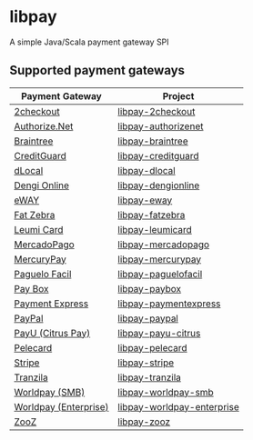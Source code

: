 # libpay
A simple Java/Scala payment gateway SPI

## Supported payment gateways
| Payment Gateway                                    | Project                                                                         |
| -------------------------------------------------- | ------------------------------------------------------------------------------- |
| [2checkout](https://www.2checkout.com/)            | [libpay-2checkout](https://github.com/wix/libpay-2checkout)                     |
| [Authorize.Net](http://www.authorize.net/)         | [libpay-authorizenet](https://github.com/wix/libpay-authorizenet)               |
| [Braintree](https://www.braintreepayments.com/)    | [libpay-braintree](https://github.com/wix/libpay-braintree)                     |
| [CreditGuard](http://www.creditguard.co.il/)       | [libpay-creditguard](https://github.com/wix/libpay-creditguard)                 |
| [dLocal](https://dlocal.com/)                      | [libpay-dlocal](https://github.com/wix/libpay-dlocal)                           |
| [Dengi Online](https://dengionline.com/)           | [libpay-dengionline](https://github.com/wix/libpay-dengionline)                 |
| [eWAY](https://eway.io/)                           | [libpay-eway](https://github.com/wix/libpay-eway)                               |
| [Fat Zebra](https://www.fatzebra.com.au/)          | [libpay-fatzebra](https://github.com/wix/libpay-fatzebra)                       |
| [Leumi Card](https://www.leumi-card.co.il/)        | [libpay-leumicard](https://github.com/wix/libpay-leumicard)                     |
| [MercadoPago](https://www.mercadopago.com/)        | [libpay-mercadopago](https://github.com/wix/libpay-mercadopago)                 |
| [MercuryPay](https://www.mercurypay.com/)          | [libpay-mercurypay](https://github.com/wix/libpay-mercurypay)                   |
| [Paguelo Facil](http://www.paguelofacil.com/)      | [libpay-paguelofacil](https://github.com/wix/libpay-paguelofacil)               |
| [Pay Box](http://www.paybox.com/)                  | [libpay-paybox](https://github.com/wix/libpay-paybox)                           |
| [Payment Express](https://www.paymentexpress.com/) | [libpay-paymentexpress](https://github.com/wix/libpay-paymentexpress)           |
| [PayPal](https://www.paypal.com/)                  | [libpay-paypal](https://github.com/wix/libpay-paypal)                           |
| [PayU (Citrus Pay)](http://www.citruspay.com/)     | [libpay-payu-citrus](https://github.com/wix/libpay-payu-citrus)                 |
| [Pelecard](http://www.pelecard.com/)               | [libpay-pelecard](https://github.com/wix/libpay-pelecard)                       |
| [Stripe](https://stripe.com/)                      | [libpay-stripe](https://github.com/wix/libpay-stripe)                           |
| [Tranzila](http://www.tranzila.co.il/)             | [libpay-tranzila](https://github.com/wix/libpay-tranzila)                       |
| [Worldpay (SMB)](http://www.worldpay.com/)         | [libpay-worldpay-smb](https://github.com/wix/libpay-worldpay-smb)               |
| [Worldpay (Enterprise)](http://www.worldpay.com/)  | [libpay-worldpay-enterprise](https://github.com/wix/libpay-worldpay-enterprise) |
| [ZooZ](http://www.zooz.com/)                       | [libpay-zooz](https://github.com/wix/libpay-zooz)                               |
